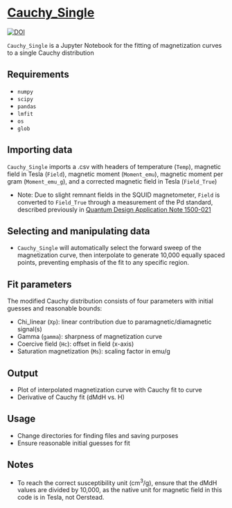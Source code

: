 # [Cauchy_Single](https://github.com/RinehartGroup/Cauchy_Single/blob/main/Cauchy_Single.ipynb)

<a href="https://doi.org/10.5281/zenodo.7987572"><img src="https://zenodo.org/badge/DOI/10.5281/zenodo.7987572.svg" alt="DOI"></a>


`Cauchy_Single` is a Jupyter Notebook for the fitting of magnetization curves to a single Cauchy distribution

## Requirements
- `numpy`
- `scipy`
- `pandas`
- `lmfit`
- `os`
- `glob`

## Importing data
`Cauchy_Single` imports a .csv with headers of temperature (`Temp`), magnetic field in Tesla (`Field`), magnetic moment (`Moment_emu`), magnetic moment per gram (`Moment_emu_g`), and a corrected magnetic field in Tesla (`Field_True`)
- Note: Due to slight remnant fields in the SQUID magnetometer, `Field` is converted to `Field_True` through a measurement of the Pd standard, described previously in [Quantum Design Application Note 1500-021](https://qdusa.com/siteDocs/appNotes/1500-021.pdf)

## Selecting and manipulating data
- `Cauchy_Single` will automatically select the forward sweep of the magnetization curve, then interpolate to generate 10,000 equally spaced points, preventing emphasis of the fit to any specific region.

## Fit parameters
The modified Cauchy distribution consists of four parameters with initial guesses and reasonable bounds:
- Chi_linear (`Xp`): linear contribution due to paramagnetic/diamagnetic signal(s)
- Gamma (`gamma`): sharpness of magnetization curve
- Coercive field (`Hc`): offset in field (x-axis)
- Saturation magnetization (`Ms`): scaling factor in emu/g

## Output
- Plot of interpolated magnetization curve with Cauchy fit to curve
- Derivative of Cauchy fit (dMdH vs. H)

## Usage
- Change directories for finding files and saving purposes
- Ensure reasonable initial guesses for fit

## Notes
- To reach the correct susceptibility unit (cm<sup>3</sup>/g), ensure that the dMdH values are divided by 10,000, as the native unit for magnetic field in this code is in Tesla, not Oerstead.
